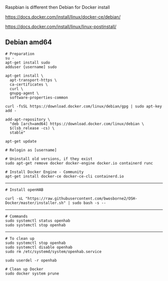 Raspbian is different then Debian for Docker install

https://docs.docker.com/install/linux/docker-ce/debian/

https://docs.docker.com/install/linux/linux-postinstall/

## Debian amd64
```
# Preparation
su -
apt-get install sudo
adduser {username] sudo

apt-get install \
  apt-transport-https \
  ca-certificates \
  curl \
  gnupg-agent \
  software-properties-common

curl -fsSL https://download.docker.com/linux/debian/gpg | sudo apt-key add -

add-apt-repository \
  "deb [arch=amd64] https://download.docker.com/linux/debian \
  $(lsb_release -cs) \
  stable"

apt-get update
```
```
# Relogin as [username]
```
```
# Uninstall old versions, if they exist
sudo apt-get remove docker docker-engine docker.io containerd runc
```

```
# Install Docker Engine - Community
apt-get install docker-ce docker-ce-cli containerd.io
```

---
```
# Install openHAB

curl -sL "https://raw.githubusercontent.com/bwosborne2/OSH-Docker/master/installer.sh" | sudo bash -s --

```
---
         
```
# Commands
sudo systemctl status openhab
sudo systemctl stop openhab
```
---
```
# To clean up
sudo systemctl stop openhab
sudo systemctl disable openhab
sudo rm /etc/systemd/system/openhab.service

sudo userdel -r openhab

# Clean up Docker
sudo docker system prune
```
